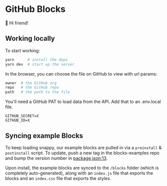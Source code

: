 # GitHub Blocks 

👋 Hi friend!

## Working locally

To start working:

```bash
yarn      # install the deps
yarn dev  # start up the server
```

In the browser, you can choose the file on GitHub to view with url params:

```bash
owner  # the GitHub org
repo   # the GitHub repo
path   # the path to the file
```

You'll need a GitHub PAT to load data from the API. Add that to an .env.local file.

```
GITHUB_SECRET=X
GITHUB_ID=X
```

## Syncing example Blocks

To keep loading snappy, our example blocks are pulled in via a `preinstall` & `postinstall` script. To update, push a new tag in the blocks-examples repo and bump the version number in [package.json:13](package.json:13).

Upon install, the example blocks are synced to the `/blocks` folder (which is completely auto-generated), along with an `index.js` file that exports the blocks and an `index.css` file that exports the styles.
